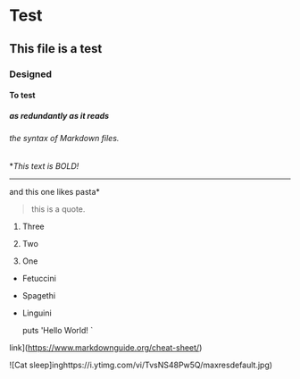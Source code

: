 # Test

## This file is a test

### Designed 

#### To test 

##### as redundantly as it reads

###### the syntax of Markdown files.

**This text is BOLD!*

---

and this one likes pasta*

> this is a quote.

1. Three

2. Two

3. One

- Fetuccini

- Spagethi

- Linguini

  puts 'Hello World!  `

link](https://www.markdownguide.org/cheat-sheet/)

![Cat sleep]inghttps://i.ytimg.com/vi/TvsNS48Pw5Q/maxresdefault.jpg)